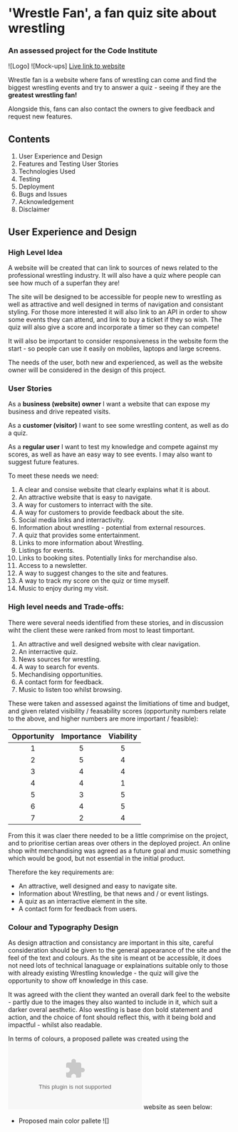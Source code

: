 # 'Wrestle Fan', a fan quiz site about wrestling

### An assessed project for the Code Institute

![Logo]
![Mock-ups]
[Live link to website]()

Wrestle fan is a website where fans of wrestling can come and find the biggest wrestling events and try to answer a quiz - seeing if they are the **greatest wrestling fan!**

Alongside this, fans can also contact the owners to give feedback and request new features. 

## Contents

1. User Experience and Design
2. Features and Testing User Stories
3. Technologies Used
4. Testing
5. Deployment
6. Bugs and Issues
7. Acknowledgement
8. Disclaimer

## User Experience and Design

### High Level Idea

A website will be created that can link to sources of news related to the professional wrestling industry. It will also have a quiz where people can see how much of a superfan they are!

The site will be designed to be accessible for people new to wrestling as well as attractive and well designed in terms of navigation and consistant styling. For those more interested it will also link to an API in order to show some events they can attend, and link to buy a ticket if they so wish. The quiz will also give a score and incorporate a timer so they can compete!

It will also be important to consider responsiveness in the website form the start - so people can use it easily on mobiles, laptops and large screens. 

The needs of the user, both new and experienced, as well as the website owner will be considered in the design of this project. 

### User Stories

As a **business (website) owner** I want a website that can expose my business and drive repeated visits. 

As a **customer (visitor)** I want to see some wrestling content, as well as do a quiz. 

As a **regular user** I want to test my knowledge and compete against my scores, as well as have an easy way to see events. I may also want to suggest future features. 

To meet these needs we need:

1. A clear and consise website that clearly explains what it is about. 
2. An attractive website that is easy to navigate. 
3. A way for customers to interract with the site. 
4. A way for customers to provide feedback about the site. 
5. Social media links and interractivity. 
6. Information about wrestling - potential from external resources. 
7. A quiz that provides some entertainment. 
8. Links to more information about Wrestling. 
9. Listings for events.
10. Links to booking sites. Potentially links for merchandise also. 
11. Access to a newsletter. 
12. A way to suggest changes to the site and features. 
13. A way to track my score on the quiz or time myself. 
14. Music to enjoy during my visit.

### High level needs and Trade-offs: 

There were several needs identified from these stories, and in discussion wiht the client these were ranked from most to least timportant. 

1. An attractive and well designed website with clear navigation. 
2. An interractive quiz. 
3. News sources for wrestling. 
4. A way to search for events. 
5. Mechandising opportunities. 
6. A contact form for feedback. 
7. Music to listen too whilst browsing. 

These were taken and assessed against the limitiations of time and budget, and given related visibility / feasability scores (opportunity numbers relate to the above, and higher numbers are more important / feasible):

| Opportunity      | Importance    | Viability     |
| :-------------:   | :----------:  | :-----------: |
| 1                | 5             | 5              |
| 2                | 5             | 4              |
| 3                | 4             | 4              |
| 4                | 4             | 1              |
| 5                | 3             | 5              |
| 6                | 4             | 5              |
| 7                | 2             | 4              |

From this it was claer there needed to be a little comprimise on the project, and to prioritise certian areas over others in the deployed project. An online shop wiht merchandising was agreed as a future goal and music something which would be good, but not essential in the initial product. 

Therefore the key requirements are:
* An attractive, well designed and easy to navigate site. 
* Information about Wrestling, be that news and / or event listings. 
* A quiz as an interractive element in the site. 
* A contact form for feedback from users. 

### Colour and Typography Design

As design attraction and consistancy are important in this site, careful consideration should be given to the general appearance of the site and the feel of the text and colours. As the site is meant ot be accessible, it does not need lots of technical lanaguage or explainations suitable only to those with already existing Wrestling knowledge - the quiz will give the opportunity to show off knowledge in this case. 

It was agreed with the client they wanted an overall dark feel to the website - partly due to the images they also wanted to include in it, which suit a darker overal aesthetic. Also westling is base don bold statement and action, and the choice of font should reflect this, with it being bold and impactful - whilst also readable. 

In terms of colours, a proposed pallete was created using the ![coolers](www.coolors.com) website as seen below:

* Proposed main color pallete
![]

